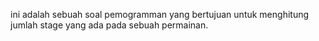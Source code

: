 ini adalah sebuah soal pemogramman yang bertujuan untuk menghitung jumlah stage yang ada pada sebuah permainan.